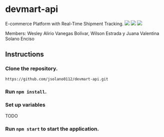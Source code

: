 # devmart-api
E-commerce Platform with Real-Time Shipment Tracking.
<img src="https://img.shields.io/badge/Node.js-43853D?style=for-the-badge&logo=node.js&logoColor=white" /> <img src="https://img.shields.io/badge/TypeScript-007ACC?style=for-the-badge&logo=typescript&logoColor=white" /> <img src="https://img.shields.io/badge/Express.js-404D59?style=for-the-badge" />

Members: Wesley Alirio Vanegas Bolívar, Wilson Estrada y Juana Valentina Solano Enciso

## Instructions
### Clone the repository.
```
https://github.com/jsolano0112/devmart-api.git
```
### Run `npm install`.

### Set up variables 
TODO

### Run `npm start` to start the application.
